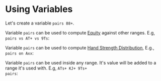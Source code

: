 # Using Variables 

Let's create a variable <code>pairs 88+</code>. 

<pairs88-1/>

Variable <code>pairs</code> can be used to compute [Equity](/equity/introduction) against other ranges. E.g, <code>pairs vs AT+ vs 9Ts</code>:

<pairsvsat-1/>

Variable <code>pairs</code> can be used to compute [Hand Strength Distribution](/hsd/introduction), E.g., <code>pairs on Axx</code>:

<pairsonaxx-1/>

Variable <code>pairs</code> can be used inside any range. It's value will be added to a range it's used with. 
E.g, <code>ATs+ KJ+ 9Ts+ pairs</code>:

<atspairs-1/>




